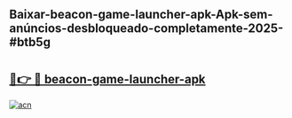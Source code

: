 ## Baixar-beacon-game-launcher-apk-Apk-sem-anúncios-desbloqueado-completamente-2025-#btb5g

# <h2><a href="https://ainizakaria.my?title=beacon-game-launcher-apk&ref=22M">🔗👉 🔴 beacon-game-launcher-apk</a></h2>

[![acn](https://github.com/user-attachments/assets/0f9c940e-d8b0-45ae-aac7-cd30a18b3e1c)](https://ainizakaria.my?title=beacon-game-launcher-apk&ref=22M)

